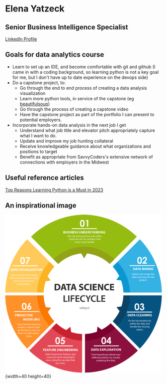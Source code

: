 # Elena Yatzeck

## Senior Business Intelligence Specialist
[LinkedIn Profile](https://www.linkedin.com/in/eyatzeck/)

## Goals for data analytics course
* Learn to set up an IDE, and become comfortable with git and github (I came in with a coding background, so learning python is not a key goal for me, but I don't have up to date experience on the devops side)
* Do a capstone project, to:
  * Go through the end to end process of creating a data analysis visualization
  * Learn more python tools, in service of the capstone (eg [beautifulsoup](https://pypi.org/project/beautifulsoup4/))
  * Go through the process of creating a capstone video
  * Have the capstone project as part of the portfolio I can present to potential employers.
* Incorporate hands-on data analysis in the next job I get
  * Understand what job title and elevator pitch appropriately capture what I want to do.
  * Update and improve my job hunting collateral
  * Receive knowledgeable guidance about what organizations and positions to target
  * Benefit as appropriate from SavvyCoders's extensive network of connections with employers in the Midwest
 
## Useful reference articles
[Top Reasons Learning Python is a Must in 2023](https://ai.plainenglish.io/top-5-reasons-learning-python-is-must-in-2023-e93fa2d32f3)

## An inspirational image
![Data Science Life Cycle](chart.png){width=40 height=40}
